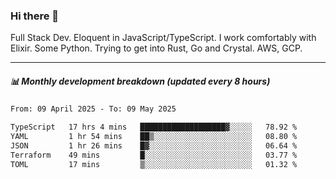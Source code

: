 ### Hi there 👋

Full Stack Dev. Eloquent in JavaScript/TypeScript. I work comfortably with Elixir. Some Python. Trying to get into Rust, Go and Crystal. AWS, GCP.

***

##### 📊 Monthly development breakdown (updated every 8 hours)

<!--START_SECTION:waka-->

```txt
From: 09 April 2025 - To: 09 May 2025

TypeScript   17 hrs 4 mins   ███████████████████▓░░░░░   78.92 %
YAML         1 hr 54 mins    ██▒░░░░░░░░░░░░░░░░░░░░░░   08.80 %
JSON         1 hr 26 mins    █▓░░░░░░░░░░░░░░░░░░░░░░░   06.64 %
Terraform    49 mins         █░░░░░░░░░░░░░░░░░░░░░░░░   03.77 %
TOML         17 mins         ▒░░░░░░░░░░░░░░░░░░░░░░░░   01.32 %
```

<!--END_SECTION:waka-->
